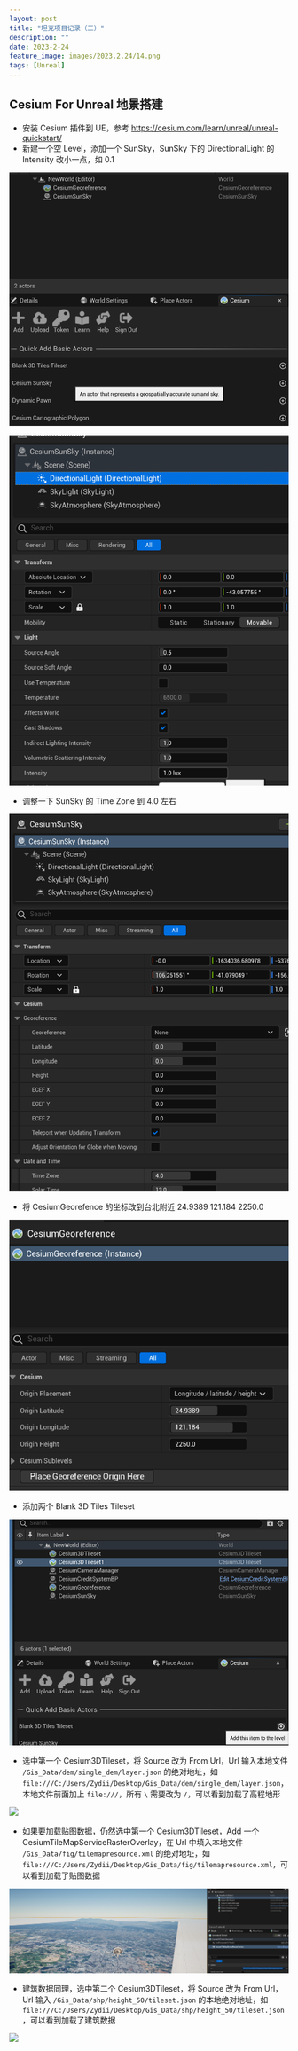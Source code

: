 ```yaml
---
layout: post
title: "坦克项目记录（三）"
description: ""
date: 2023-2-24
feature_image: images/2023.2.24/14.png
tags: [Unreal]
---
```


<!--more-->

<!-- ## 安装 Java 8 并设置环境变量（其他版本也可以，如果已经安装可以跳过）

1. 到 https://www.oracle.com/java/technologies/downloads/#java8-windows 下载 Java8 x64 Installer

![](../images/2023.2.24/0.png)

2. 下载好之后直接双击安装，记下安装目录，比如 `C:\Program Files\Java\jdk1.8.0_361`
3. 配置环境变量
   1. 新建 JAVA_HOME 变量名，变量值为上一步记下的安装目录
      
        ![](../images/2023.2.24/1.png)

   2. 配置 PATH 路径，添加一条 `%JAVA_HOME%\bin`
   
        ![](../images/2023.2.24/2.png)
4. 检查是否配置成功 `java -version` 和 `javac` 命令查看输出是否正常
        ![](../images/2023.2.24/3.png)
   
## 安装 Apache 10 并设置环境变量（其他版本也可以，如果已经安装可以跳过 1-4，进行 5、6 步）

1. 到 https://tomcat.apache.org/download-10.cgi 下载 Tomcat10 zip

![](../images/2023.2.24/4.png)

2. 解压后保存到一个固定路径，记下目录地址，比如 `C:\apache-tomcat-10.1.5-windows-x64\apache-tomcat-10.1.5\bin`
3. 配置环境变量
   1. 新建 CATALINA_HOME 变量名，变量值为上一步记下的安装目录

        ![](../images/2023.2.24/5.png)
    
    2. 配置 PATH 路径，添加一条 `%CATALINA_HOME%\bin`

        ![](../images/2023.2.24/6.png)

4. 修改 Tomcat 端口为 9090（或其他没被占用的端口，需要提前告知 UE 一个固定的端口），在 /conf/server.xml 中的第 68 行中修改 port

![](../images/2023.2.24/7.png)

5. 拷贝 gis 数据到 /webapps/ 下

![](../images/2023.2.24/8.png)

6. 双击运行 /bin/startup.bat，访问 http://localhost:9090/data_gis/shp/height_50/tileset.json、http://localhost:9090/data_gis/dem/single_dem/layer.json、http://localhost:9090/data_gis/fig/tilemapresource.xml 查看文件是否能正常访问

![](../images/2023.2.24/9.png)

![](../images/2023.2.24/10.png)

## UE 流送服务器搭建

1. 右键使用 PowerShell 运行 /SignallingWebServer/platform_scripts/cmd/Start_WithTURN_SignallingServer.ps1，需要多等一会启动服务，需要保证 80、8888、8889、443、9999 端口不被其他进程占用，访问 localhost 能看到一个界面

![](../images/2023.2.24/11.png)

![](../images/2023.2.24/12.png)

## UE 客户端运行

1. 右键 /Windows/launch.bat 运行 UE，再次访问 localhost 点击屏幕中央，能够看到流送画面

![](../images/2023.2.24/13.png)

![](../images/2023.2.24/14.png)

2. 如果运行 launch.bat 后点击 Click to start 仍然没有画面，需要点击运行 /Windows/launch.bat 后出来的窗口，Ctrl+C 一下，看到很多命令在输出就可以了（不是 Ctrl+C 直接关掉窗口了，而是窗口显示仍然在运行） -->

## Cesium For Unreal 地景搭建

- 安装 Cesium 插件到 UE，参考 https://cesium.com/learn/unreal/unreal-quickstart/
- 新建一个空 Level，添加一个 SunSky，SunSky 下的 DirectionalLight 的 Intensity 改小一点，如 0.1

![](../images/2023.2.24/15.png)

![](../images/2023.2.24/16.png)

- 调整一下 SunSky 的 Time Zone 到 4.0 左右

![](../images/2023.2.24/18.png)

- 将 CesiumGeorefence 的坐标改到台北附近 24.9389 121.184 2250.0

![](../images/2023.2.24/17.png)

- 添加两个 Blank 3D Tiles Tileset

![](../images/2023.2.24/19.png)

- 选中第一个 Cesium3DTileset，将 Source 改为 From Url，Url 输入本地文件 `/Gis_Data/dem/single_dem/layer.json` 的绝对地址，如 `file:///C:/Users/Zydii/Desktop/Gis_Data/dem/single_dem/layer.json`，本地文件前面加上 `file:///`，所有 `\` 需要改为 `/`，可以看到加载了高程地形

![](../images/2023.2.24/20.png)

- 如果要加载贴图数据，仍然选中第一个 Cesium3DTileset，Add 一个 CesiumTileMapServiceRasterOverlay，在 Url 中填入本地文件 `/Gis_Data/fig/tilemapresource.xml` 的绝对地址，如 `file:///C:/Users/Zydii/Desktop/Gis_Data/fig/tilemapresource.xml`，可以看到加载了贴图数据

![](../images/2023.2.24/21.png)

- 建筑数据同理，选中第二个 Cesium3DTileset，将 Source 改为 From Url，Url 输入 `/Gis_Data/shp/height_50/tileset.json` 的本地绝对地址，如 `file:///C:/Users/Zydii/Desktop/Gis_Data/shp/height_50/tileset.json`，可以看到加载了建筑数据

![](../images/2023.2.24/22.png)
